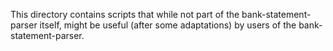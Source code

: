 <!--
SPDX-FileCopyrightText: 2021 Felix Gruber <felgru@posteo.net>

SPDX-License-Identifier: GPL-3.0-or-later
-->

This directory contains scripts that while not part of the bank-statement-parser itself, might be useful (after some adaptations) by users of the bank-statement-parser.
